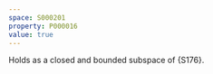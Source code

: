 ```yaml
---
space: S000201
property: P000016
value: true
---
```


Holds as a closed and bounded subspace of {S176}.
